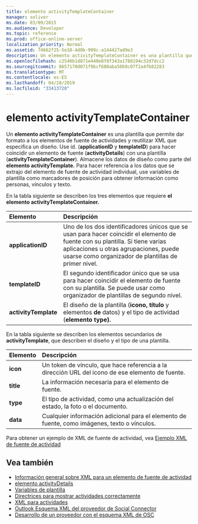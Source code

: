 ```yaml
---
title: elemento activityTemplateContainer
manager: soliver
ms.date: 03/09/2015
ms.audience: Developer
ms.topic: reference
ms.prod: office-online-server
localization_priority: Normal
ms.assetid: 74662f25-5e18-4d0b-999c-a144427ad9e3
description: Un elemento activityTemplateContainer es una plantilla que permite dar formato a los elementos de fuente de actividades y reutilizar XML que especifica un diseño.
ms.openlocfilehash: c2540b1d871e440e8f8f343a1788194c32d7dcc2
ms.sourcegitcommit: 8657170d071f9bcf680aba50b9c07f2a4fb82283
ms.translationtype: MT
ms.contentlocale: es-ES
ms.lasthandoff: 04/28/2019
ms.locfileid: "33413720"
---
```

# <a name="activitytemplatecontainer-element"></a>elemento activityTemplateContainer

Un **elemento activityTemplateContainer** es una plantilla que permite dar formato a los elementos de fuente de actividades y reutilizar XML que especifica un diseño. Use id. (**applicationID** y **templateID**) para hacer coincidir un elemento de fuente (**activityDetails**) con una plantilla (**activityTemplateContainer**). Almacene los datos de diseño como parte del **elemento activityTemplate.** Para hacer referencia a los datos que se extrajo del elemento de fuente de actividad individual, use variables de plantilla como marcadores de posición para obtener información como personas, vínculos y texto. 
  
En la tabla siguiente se describen los tres elementos que requiere **el elemento activityTemplateContainer.** 
  
|**Elemento**|**Descripción**|
|:-----|:-----|
|**applicationID** <br/> |Uno de los dos identificadores únicos que se usan para hacer coincidir el elemento de fuente con su plantilla. Si tiene varias aplicaciones u otras agrupaciones, puede usarse como organizador de plantillas de primer nivel.  <br/> |
|**templateID** <br/> |El segundo identificador único que se usa para hacer coincidir el elemento de fuente con su plantilla. Se puede usar como organizador de plantillas de segundo nivel.  <br/> |
|**activityTemplate** <br/> |El diseño de la plantilla (**icono,** **título** y elementos **de** datos) y el tipo de actividad (**elemento type).**  <br/> |
   
En la tabla siguiente se describen los elementos secundarios de **activityTemplate**, que describen el diseño y el tipo de una plantilla.
  
|**Elemento**|**Descripción**|
|:-----|:-----|
|**icon** <br/> |Un token de vínculo, que hace referencia a la dirección URL del icono de ese elemento de fuente.  <br/> |
|**title** <br/> |La información necesaria para el elemento de fuente.  <br/> |
|**type** <br/> |El tipo de actividad, como una actualización del estado, la foto o el documento.  <br/> |
|**data** <br/> |Cualquier información adicional para el elemento de fuente, como imágenes, texto o vínculos.  <br/> |
   
Para obtener un ejemplo de XML de fuente de actividad, vea [Ejemplo XML de fuente de actividad](activity-feed-xml-example.md)
  
## <a name="see-also"></a>Vea también

- [Información general sobre XML para un elemento de fuente de actividad](overview-of-xml-for-an-activity-feed-item.md)  
- [elemento activityDetails](activitydetails-element.md)  
- [Variables de plantilla](template-variables.md)  
- [Directrices para mostrar actividades correctamente](guidelines-for-properly-displaying-activities.md)  
- [XML para actividades](xml-for-activities.md)  
- [Outlook Esquema XML del proveedor de Social Connector](outlook-social-connector-provider-xml-schema.md)
- [Desarrollo de un proveedor con el esquema XML de OSC](developing-a-provider-with-the-osc-xml-schema.md)

